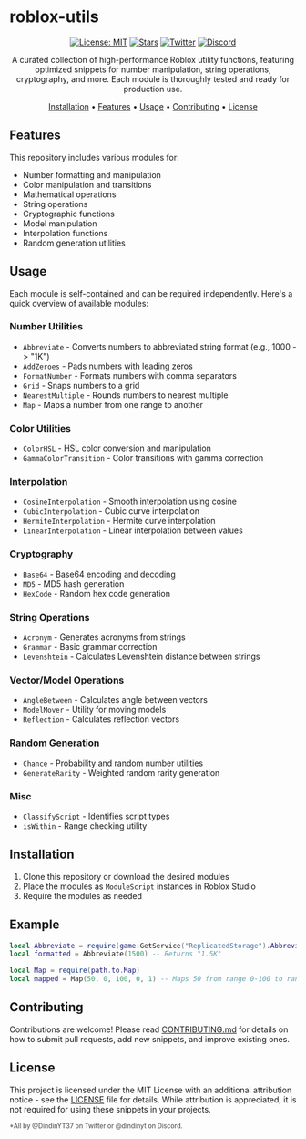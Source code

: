 # roblox-utils

<div align="center">

[![License: MIT](https://img.shields.io/badge/License-MIT-yellow.svg)](LICENSE)
[![Stars](https://img.shields.io/github/stars/DindinYT37/roblox-utils?style=social)](https://github.com/DindinYT37/roblox-utils/stargazers)
[![Twitter](https://img.shields.io/twitter/follow/DindinYT37?style=social)](https://twitter.com/DindinYT37)
[![Discord](https://img.shields.io/badge/Discord-@dindinyt-7289DA?logo=discord&logoColor=white)](https://discord.com)

A curated collection of high-performance Roblox utility functions, featuring optimized snippets for number manipulation, string operations, cryptography, and more. Each module is thoroughly tested and ready for production use.

[Installation](#installation) • [Features](#features) • [Usage](#usage) • [Contributing](#contributing) • [License](#license)

</div>

## Features

This repository includes various modules for:

- Number formatting and manipulation
- Color manipulation and transitions
- Mathematical operations
- String operations
- Cryptographic functions
- Model manipulation
- Interpolation functions
- Random generation utilities

## Usage

Each module is self-contained and can be required independently. Here's a quick overview of available modules:

### Number Utilities
- `Abbreviate` - Converts numbers to abbreviated string format (e.g., 1000 -> "1K")
- `AddZeroes` - Pads numbers with leading zeros
- `FormatNumber` - Formats numbers with comma separators
- `Grid` - Snaps numbers to a grid
- `NearestMultiple` - Rounds numbers to nearest multiple
- `Map` - Maps a number from one range to another

### Color Utilities
- `ColorHSL` - HSL color conversion and manipulation
- `GammaColorTransition` - Color transitions with gamma correction

### Interpolation
- `CosineInterpolation` - Smooth interpolation using cosine
- `CubicInterpolation` - Cubic curve interpolation
- `HermiteInterpolation` - Hermite curve interpolation
- `LinearInterpolation` - Linear interpolation between values

### Cryptography
- `Base64` - Base64 encoding and decoding
- `MD5` - MD5 hash generation
- `HexCode` - Random hex code generation

### String Operations
- `Acronym` - Generates acronyms from strings
- `Grammar` - Basic grammar correction
- `Levenshtein` - Calculates Levenshtein distance between strings

### Vector/Model Operations
- `AngleBetween` - Calculates angle between vectors
- `ModelMover` - Utility for moving models
- `Reflection` - Calculates reflection vectors

### Random Generation
- `Chance` - Probability and random number utilities
- `GenerateRarity` - Weighted random rarity generation

### Misc
- `ClassifyScript` - Identifies script types
- `isWithin` - Range checking utility

## Installation

1. Clone this repository or download the desired modules
2. Place the modules as `ModuleScript` instances in Roblox Studio
3. Require the modules as needed

## Example

```lua
local Abbreviate = require(game:GetService("ReplicatedStorage").Abbreviate)
local formatted = Abbreviate(1500) -- Returns "1.5K"

local Map = require(path.to.Map)
local mapped = Map(50, 0, 100, 0, 1) -- Maps 50 from range 0-100 to range 0-1
```

## Contributing

Contributions are welcome! Please read [CONTRIBUTING.md](CONTRIBUTING.md) for details on how to submit pull requests, add new snippets, and improve existing ones.

## License

This project is licensed under the MIT License with an additional attribution notice - see the [LICENSE](LICENSE) file for details. While attribution is appreciated, it is not required for using these snippets in your projects.

<span style="font-size:80%;opacity:0.7;font-weight:500;">*All by @DindinYT37 on Twitter or @dindinyt on Discord.</span>